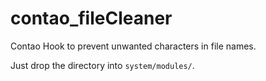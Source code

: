 contao_fileCleaner
==================

Contao Hook to prevent unwanted characters in file names.

Just drop the directory into `system/modules/`.
